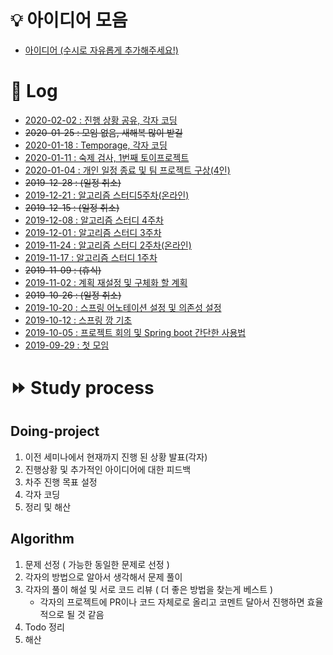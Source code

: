 # :bulb: 아이디어 모음
* [아이디어 (수시로 자유롭게 추가해주세요!)](https://github.com/haneunjung/todo/blob/master/ideas.md)

# :date: Log
* [2020-02-02 : 진행 상황 공유, 각자 코딩][2020-02-02]
* ~~2020-01-25 : 모임 없음, 새해복 많이 받길~~
* [2020-01-18 : Temporage, 각자 코딩][2020-01-18]
* [2020-01-11 : 숙제 검사, 1번째 토이프로젝트][2020-01-11]
* [2020-01-04 : 개인 일정 종료 및 팀 프로젝트 구상(4인)][2020-01-04]
* ~~2019-12-28 : (일정 취소)~~
* [2019-12-21 : 알고리즘 스터디5주차(온라인)][2019-12-21]
* ~~2019-12-15 : (일정 취소)~~
* [2019-12-08 : 알고리즘 스터디 4주차][2019-12-08]
* [2019-12-01 : 알고리즘 스터디 3주차][2019-12-01]
* [2019-11-24 : 알고리즘 스터디 2주차(온라인)][2019-11-24]
* [2019-11-17 : 알고리즘 스터디 1주차][2019-11-17]
* ~~2019-11-09 : (휴식)~~
* [2019-11-02 : 계획 재설정 및 구체화 할 계획][2019-11-02]
* ~~2019-10-26 : (일정 취소)~~
* [2019-10-20 : 스프링 어노테이션 설정 및 의존성 설정][2019-10-20]
* [2019-10-12 : 스프링 깡 기초][2019-10-12]
* [2019-10-05 : 프로젝트 회의 및 Spring boot 간단한 사용법][2019-10-05]
* [2019-09-29 : 첫 모임][2019-09-29]

# :fast_forward: Study process
## Doing-project
1. 이전 세미나에서 현재까지 진행 된 상황 발표(각자)
2. 진행상황 및 추가적인 아이디어에 대한 피드백
3. 차주 진행 목표 설정
4. 각자 코딩
5. 정리 및 해산

## Algorithm
1. 문제 선정 ( 가능한 동일한 문제로 선정 )
2. 각자의 방법으로 알아서 생각해서 문제 풀이
3. 각자의 풀이 해설 및 서로 코드 리뷰 ( 더 좋은 방법을 찾는게 베스트 )
   - 각자의 프로젝트에 PR이나 코드 자체로로 올리고 코멘트 달아서 진행하면 효율적으로 될 것 같음
4. Todo 정리
5. 해산


[2020-02-02]:https://github.com/haneunjung/todo/blob/master/log/2020-02-02.md "2020-02-02.md"
[2020-01-18]:https://github.com/haneunjung/todo/blob/master/log/2020-01-18.md "2020-01-18.md"
[2020-01-11]:https://github.com/haneunjung/todo/blob/master/log/2020-01-11.md "2020-01-11.md"
[2020-01-04]:https://github.com/haneunjung/todo/blob/master/log/2020-01-04.md "2020-01-04.md"
[2019-12-21]:https://github.com/haneunjung/todo/blob/master/log/2019-12-21.md "2019-12-21.md"
[2019-12-08]:https://github.com/haneunjung/todo/blob/master/log/2019-12-08.md "2019-12-08.md"
[2019-12-01]:https://github.com/haneunjung/todo/blob/master/log/2019-12-01.md "2019-12-01.md"
[2019-11-24]:https://github.com/haneunjung/todo/blob/master/log/2019-11-24.md "2019-11-24.md"
[2019-11-17]:https://github.com/haneunjung/todo/blob/master/log/2019-11-17.md "2019-11-17.md"
[2019-11-02]:https://github.com/haneunjung/todo/blob/master/log/2019-11-02.md "2019-11-02.md"
[2019-10-20]:https://github.com/haneunjung/todo/blob/master/log/2019-10-20.md "2019-10-20.md"
[2019-10-12]:https://github.com/haneunjung/todo/blob/master/log/2019-10-12.md "2019-10-12.md"
[2019-10-05]:https://github.com/haneunjung/todo/blob/master/log/2019-10-05.md "2019-10-05.md"
[2019-09-29]:https://github.com/haneunjung/todo/blob/master/log/2019-09-29.md "2019-09-29.md"
